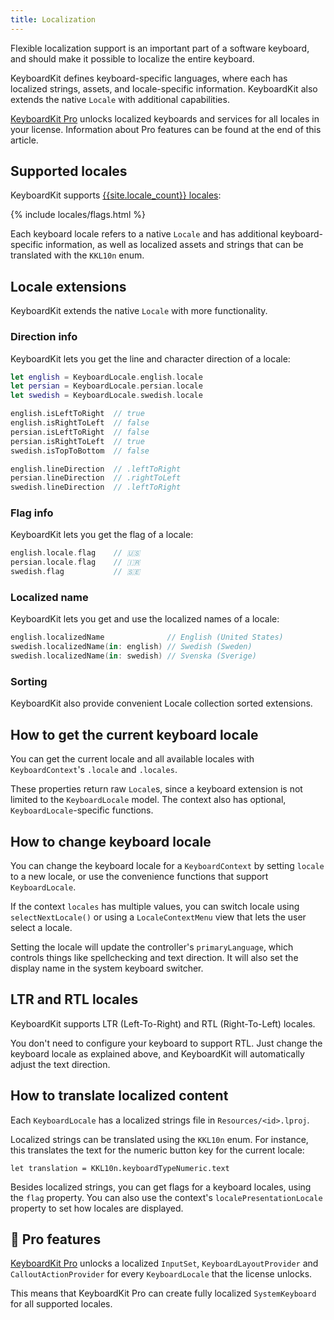 ```yaml
---
title: Localization
---
```


Flexible localization support is an important part of a software keyboard, and should make it possible to localize the entire keyboard.

KeyboardKit defines keyboard-specific languages, where each has localized strings, assets, and locale-specific information. KeyboardKit also extends the native `Locale` with additional capabilities.

[KeyboardKit Pro][Pro] unlocks localized keyboards and services for all locales in your license. Information about Pro features can be found at the end of this article.



## Supported locales

KeyboardKit supports [{{site.locale_count}} locales](/locales):

{% include locales/flags.html %}

Each keyboard locale refers to a native `Locale` and has additional keyboard-specific information, as well as localized assets and strings that can be translated with the ``KKL10n`` enum.



## Locale extensions

KeyboardKit extends the native `Locale` with more functionality.

### Direction info

KeyboardKit lets you get the line and character direction of a locale:

```swift
let english = KeyboardLocale.english.locale
let persian = KeyboardLocale.persian.locale
let swedish = KeyboardLocale.swedish.locale

english.isLeftToRight  // true
english.isRightToLeft  // false
persian.isLeftToRight  // false
persian.isRightToLeft  // true
swedish.isTopToBottom  // false

english.lineDirection  // .leftToRight
persian.lineDirection  // .rightToLeft
swedish.lineDirection  // .leftToRight
```

### Flag info

KeyboardKit lets you get the flag of a locale:

```swift
english.locale.flag    // 🇺🇸
persian.locale.flag    // 🇮🇷
swedish.flag           // 🇸🇪
```

### Localized name

KeyboardKit lets you get and use the localized names of a locale:

```swift
english.localizedName              // English (United States)
swedish.localizedName(in: english) // Swedish (Sweden)
swedish.localizedName(in: swedish) // Svenska (Sverige)
```

### Sorting

KeyboardKit also provide convenient Locale collection sorted extensions.



## How to get the current keyboard locale 

You can get the current locale and all available locales with ``KeyboardContext``'s ``.locale`` and ``.locales``.

These properties return raw `Locale`s, since a keyboard extension is not limited to the ``KeyboardLocale`` model. The context also has optional, ``KeyboardLocale``-specific functions.



## How to change keyboard locale 

You can change the keyboard locale for a ``KeyboardContext`` by setting ``locale`` to a new locale, or use the convenience functions that support ``KeyboardLocale``.

If the context ``locales`` has multiple values, you can switch locale using ``selectNextLocale()`` or using a ``LocaleContextMenu`` view that lets the user select a locale.

Setting the locale will update the controller's `primaryLanguage`, which controls things like spellchecking and text direction. It will also set the display name in the system keyboard switcher.



## LTR and RTL locales

KeyboardKit supports LTR (Left-To-Right) and RTL (Right-To-Left) locales.

You don't need to configure your keyboard to support RTL. Just change the keyboard locale as explained above, and KeyboardKit will automatically adjust the text direction.



## How to translate localized content

Each ``KeyboardLocale`` has a localized strings file in `Resources/<id>.lproj`. 

Localized strings can be translated using the ``KKL10n`` enum. For instance, this translates the text for the numeric button key for the current locale:

```
let translation = KKL10n.keyboardTypeNumeric.text
```

Besides localized strings, you can get flags for a keyboard locales, using the ``flag`` property. You can also use the context's ``localePresentationLocale`` property to set how locales are displayed.



## 👑 Pro features

[KeyboardKit Pro][Pro] unlocks a localized ``InputSet``, ``KeyboardLayoutProvider`` and ``CalloutActionProvider`` for every ``KeyboardLocale`` that the license unlocks.

This means that KeyboardKit Pro can create fully localized ``SystemKeyboard`` for all supported locales.



[Pro]: /pro
